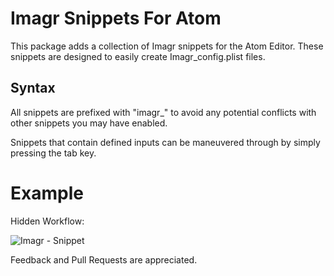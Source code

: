 # Imagr Snippets For Atom

This package adds a collection of Imagr snippets for the Atom Editor. These snippets are designed to easily create Imagr_config.plist files.

## Syntax

All snippets are prefixed with "imagr_" to avoid any potential conflicts with other snippets you may have enabled.

Snippets that contain defined inputs can be maneuvered through by simply pressing the tab key.

# Example

Hidden Workflow:

![Imagr - Snippet](http://github.com/erikng/imagr_snippets/gifs/imagr_snippets.gif)


Feedback and Pull Requests are appreciated.
